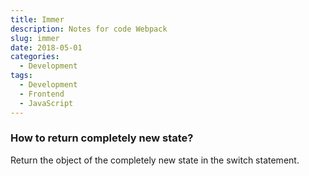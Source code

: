 ```yaml
---
title: Immer
description: Notes for code Webpack
slug: immer
date: 2018-05-01
categories:
  - Development
tags:
  - Development
  - Frontend
  - JavaScript
---
```


### How to return completely new state?

Return the object of the completely new state in the switch statement.

